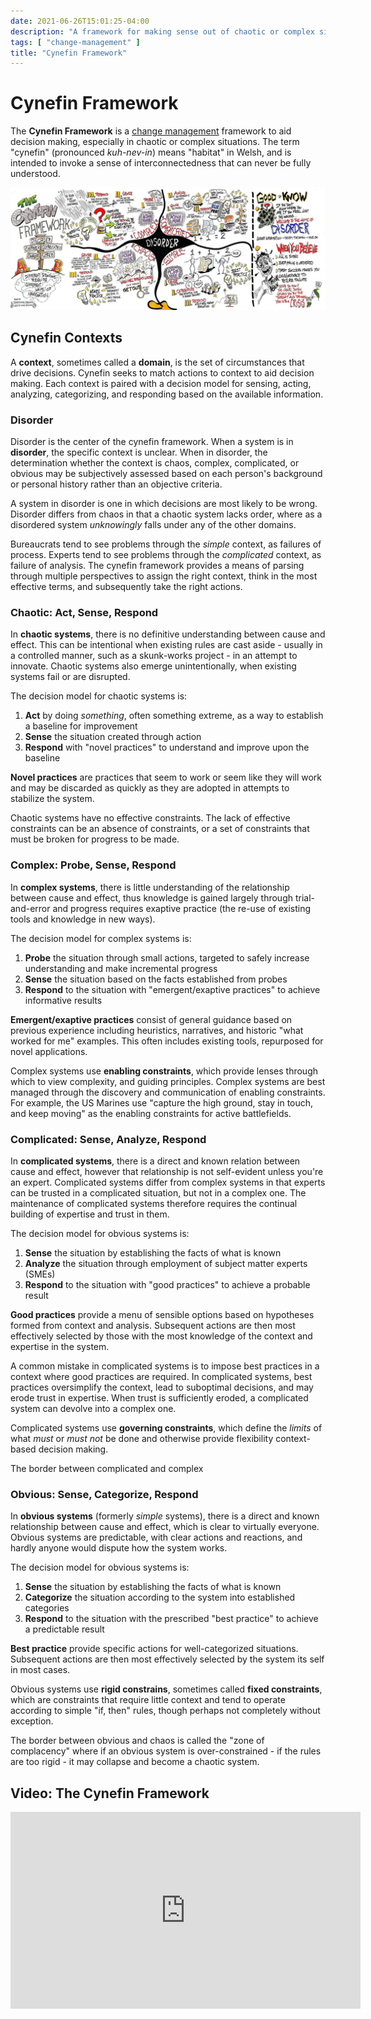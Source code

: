 ```yaml
---
date: 2021-06-26T15:01:25-04:00
description: "A framework for making sense out of chaotic or complex situations"
tags: [ "change-management" ]
title: "Cynefin Framework"
---
```


# Cynefin Framework

The **Cynefin Framework** is a [change management](change-management.md) framework to aid decision making, especially in chaotic or complex situations. The term "cynefin" (pronounced _kuh-nev-in_) means "habitat" in Welsh, and is intended to invoke a sense of interconnectedness that can never be fully understood.

[![Cynefin framework visualized by Edwin Stoop of Sketching Maniacs](/img/cynefin.jpg)](/img/cynefin.jpg)

## Cynefin Contexts

A **context**, sometimes called a **domain**, is the set of circumstances that drive decisions. Cynefin seeks to match actions to context to aid decision making. Each context is paired with a decision model for sensing, acting, analyzing, categorizing, and responding based on the available information.

### Disorder

Disorder is the center of the cynefin framework. When a system is in **disorder**, the specific context is unclear. When in disorder, the determination whether the context is chaos, complex, complicated, or obvious may be subjectively assessed based on each person's background or personal history rather than an objective criteria.

A system in disorder is one in which decisions are most likely to be wrong. Disorder differs from chaos in that a chaotic system lacks order, where as a disordered system _unknowingly_ falls under any of the other domains.

Bureaucrats tend to see problems through the _simple_ context, as failures of process. Experts tend to see problems through the _complicated_ context, as failure of analysis. The cynefin framework provides a means of parsing through multiple perspectives to assign the right context, think in the most effective terms, and subsequently take the right actions.

### Chaotic: Act, Sense, Respond

In **chaotic systems**, there is no definitive understanding between cause and effect. This can be intentional when existing rules are cast aside - usually in a controlled manner, such as a skunk-works project - in an attempt to innovate. Chaotic systems also emerge unintentionally, when existing systems fail or are disrupted.

The decision model for chaotic systems is:

1. **Act** by doing _something_, often something extreme, as a way to establish a baseline for improvement
2. **Sense** the situation created through action
3. **Respond** with "novel practices" to understand and improve upon the baseline

**Novel practices** are practices that seem to work or seem like they will work and may be discarded as quickly as they are adopted in attempts to stabilize the system.

Chaotic systems have no effective constraints. The lack of effective constraints can be an absence of constraints, or a set of constraints that must be broken for progress to be made.

### Complex: Probe, Sense, Respond

In **complex systems**, there is little understanding of the relationship between cause and effect, thus knowledge is gained largely through trial-and-error and progress requires exaptive practice (the re-use of existing tools and knowledge in new ways).

The decision model for complex systems is:

1. **Probe** the situation through small actions, targeted to safely increase understanding and make incremental progress
2. **Sense** the situation based on the facts established from probes
3. **Respond** to the situation with "emergent/exaptive practices" to achieve informative results

**Emergent/exaptive practices** consist of general guidance based on previous experience including heuristics, narratives, and historic "what worked for me" examples. This often includes existing tools, repurposed for novel applications.

Complex systems use **enabling constraints**, which provide lenses through which to view complexity, and guiding principles. Complex systems are best managed through the discovery and communication of enabling constraints. For example, the US Marines use "capture the high ground, stay in touch, and keep moving" as the enabling constraints for active battlefields.

### Complicated: Sense, Analyze, Respond

In **complicated systems**, there is a direct and known relation between cause and effect, however that relationship is not self-evident unless you're an expert. Complicated systems differ from complex systems in that experts can be trusted in a complicated situation, but not in a complex one. The maintenance of complicated systems therefore requires the continual building of expertise and trust in them.

The decision model for obvious systems is:

1. **Sense** the situation by establishing the facts of what is known
2. **Analyze** the situation through employment of subject matter experts (SMEs)
3. **Respond** to the situation with "good practices" to achieve a probable result

**Good practices** provide a menu of sensible options based on hypotheses formed from context and analysis. Subsequent actions are then most effectively selected by those with the most knowledge of the context and expertise in the system.

A common mistake in complicated systems is to impose best practices in a context where good practices are required. In complicated systems, best practices oversimplify the context, lead to suboptimal decisions, and may erode trust in expertise. When trust is sufficiently eroded, a complicated system can devolve into a complex one.

Complicated systems use **governing constraints**, which define the _limits_ of what _must_ or _must not_ be done and otherwise provide flexibility context-based decision making.

The border between complicated and complex

### Obvious: Sense, Categorize, Respond

In **obvious systems** (formerly _simple_ systems), there is a direct and known relationship between cause and effect, which is clear to virtually everyone. Obvious systems are predictable, with clear actions and reactions, and hardly anyone would dispute how the system works.

The decision model for obvious systems is:

1. **Sense** the situation by establishing the facts of what is known
2. **Categorize** the situation according to the system into established categories
3. **Respond** to the situation with the prescribed "best practice" to achieve a predictable result

**Best practice** provide specific actions for well-categorized situations. Subsequent actions are then most effectively selected by the system its self in most cases.

Obvious systems use **rigid constrains**, sometimes called **fixed constraints**, which are constraints that require little context and tend to operate according to simple "if, then" rules, though perhaps not completely without exception.

The border between obvious and chaos is called the "zone of complacency" where if an obvious system is over-constrained - if the rules are too rigid - it may collapse and become a chaotic system.

## Video: The Cynefin Framework

<iframe width="560" height="315" src="https://www.youtube.com/embed/N7oz366X0-8" title="YouTube video player" frameborder="0" allow="accelerometer; autoplay; clipboard-write; encrypted-media; gyroscope; picture-in-picture" allowfullscreen></iframe>
